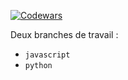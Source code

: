 [![Codewars](https://www.codewars.com/users/Julien-Baiwir/badges/large)](https://www.codewars.com/users/Julien-Baiwir)

Deux branches de travail :
- `javascript`
- `python`
